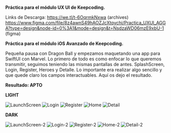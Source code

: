 **Práctica para el módulo UX UI de Keepcoding.**

Links de Descarga:
https://we.tl/t-6OqrmkNxwa (archives)
https://www.figma.com/file/8z4awnS49hAOZJcXtqychi/Practica_UXUI_AGGA?type=design&node-id=0%3A1&mode=design&t=NsdzaWD06mzE9xbU-1 (figma)

**Práctica para el módulo iOS Avanzado de Keepcoding.**

Pequeña pausa con Dragon Ball y empezamos maquetando una app para SwiftUI con Marvel. Lo primero de todo es como enfocar lo que queremos transmitir, seguimos teniendo las mismas pantallas de antes. SplashScreen, Login, Register, Heroes y Detalle. Lo importante era realizar algo sencillo y que quede claro los campos interactuables. Aquí os dejo el resultado.

**Resultado: APTO**

**LIGHT**

![LaunchScreen](https://github.com/agavgar/Practica_UXUI_AGGA/assets/98350985/19428fe3-2c12-4f49-978d-27aa0f417963)
![Login](https://github.com/agavgar/Practica_UXUI_AGGA/assets/98350985/30272f0f-a8a4-4af3-b41c-66073095b62b)
![Register](https://github.com/agavgar/Practica_UXUI_AGGA/assets/98350985/6709884d-7e36-42ac-9482-54e68b202b3c)
![Home](https://github.com/agavgar/Practica_UXUI_AGGA/assets/98350985/20f87d09-02e4-4081-b904-70040020932e)
![Detail](https://github.com/agavgar/Practica_UXUI_AGGA/assets/98350985/22cd47ba-1d2a-43bb-994b-dc6e56d2dea8)

**DARK**

![LaunchScreen-2](https://github.com/agavgar/Practica_UXUI_AGGA/assets/98350985/fc58571d-8bf0-4007-8928-e360886f1932)
![Login-2](https://github.com/agavgar/Practica_UXUI_AGGA/assets/98350985/c7958986-3b3c-48ea-9cc4-f0c6acf8cf79)
![Register-2](https://github.com/agavgar/Practica_UXUI_AGGA/assets/98350985/0478716b-4af5-4690-b283-e78f33ed9d5d)
![Home-2](https://github.com/agavgar/Practica_UXUI_AGGA/assets/98350985/25f2ebe8-bdbf-4217-8f17-b00a4102b89b)
![Detail-2](https://github.com/agavgar/Practica_UXUI_AGGA/assets/98350985/140979b1-80a1-4dc3-ab73-0d25de755f53)








